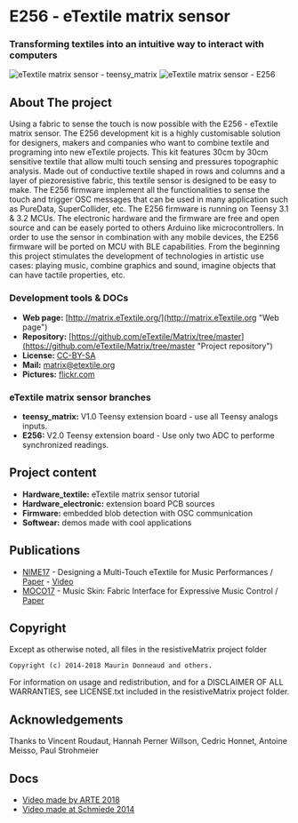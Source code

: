 # E256 - eTextile matrix sensor

### Transforming textiles into an intuitive way to interact with computers

![eTextile matrix sensor - teensy_matrix](https://farm6.staticflickr.com/5572/30306414062_22bba76566_z_d.jpg) ![eTextile matrix sensor - E256](https://farm1.staticflickr.com/798/40904680852_d5c9b1b35d_z_d.jpg)

## About The project
Using a fabric to sense the touch is now possible with the E256 - eTextile matrix sensor.
The E256 development kit is a highly customisable solution for designers, makers and companies who want to combine textile and programing into new eTextile projects.
This kit features 30cm by 30cm sensitive textile that allow multi touch sensing and pressures topographic analysis.
Made out of conductive textile shaped in rows and columns and a layer of piezoresistive fabric, this textile sensor is designed to be easy to make.
The E256 firmware implement all the functionalities to sense the touch and trigger OSC messages that can be used in many application such as PureData, SuperCollider, etc.
The E256 firmware is running on Teensy 3.1 & 3.2 MCUs.
The electronic hardware and the firmware are free and open source and can be easely ported to others Arduino like microcontrollers.
In order to use the sensor in combination with any mobile devices, the E256 firmware will be ported on MCU with BLE capabilities.
From the beginning this project stimulates the development of technologies in artistic use cases: playing music, combine graphics and sound, imagine objects that can have tactile properties, etc.

### Development tools & DOCs
* **Web page:** [http://matrix.eTextile.org/](http://matrix.eTextile.org "Web page")
* **Repository:** [https://github.com/eTextile/Matrix/tree/master](https://github.com/eTextile/Matrix/tree/master "Project repository")
* **License:** [CC-BY-SA](https://github.com/eTextile/Matrix/tree/Blob/LICENSE "E256 Matrix license")
* **Mail:** [matrix@etextile.org](mailto:lulu@etextile.org "eMail")
* **Pictures:** [flickr.com](https://www.flickr.com/photos/maurin/albums/72157673740361510/ "Share your pictures with us")

### eTextile matrix sensor branches
* **teensy_matrix:** V1.0 Teensy extension board - use all Teensy analogs inputs.
* **E256:** V2.0 Teensy extension board - Use only two ADC to performe synchronized readings.

## Project content
* **Hardware_textile:** eTextile matrix sensor tutorial
* **Hardware_electronic:** extension board PCB sources
* **Firmware:** embedded blob detection with OSC communication
* **Softwear:** demos made with cool applications

## Publications
- [NIME17](http://www.nime2017.org/) - Designing a Multi-Touch eTextile for Music Performances / [Paper](https://etextile.github.io/resistiveMatrix/publications/NIME17-eTextile.pdf) - [Video](https://vimeo.com/217690743)
- [MOCO17](http://moco17.movementcomputing.org/) - Music Skin: Fabric Interface for Expressive Music Control / [Paper](https://etextile.github.io/resistiveMatrix/publications/MOCO17-MusicSkin.pdf)

## Copyright
Except as otherwise noted, all files in the resistiveMatrix project folder

    Copyright (c) 2014-2018 Maurin Donneaud and others.

For information on usage and redistribution, and for a DISCLAIMER OF ALL
WARRANTIES, see LICENSE.txt included in the resistiveMatrix project folder.

## Acknowledgements
Thanks to Vincent Roudaut, Hannah Perner Willson, Cedric Honnet, Antoine Meisso, Paul Strohmeier

## Docs
- [Video made by ARTE 2018](https://www.youtube.com/watch?v=jWTeH4bodww)
- [Video made at Schmiede 2014](http://www.kobakant.at/DIY/?p=4305/)


